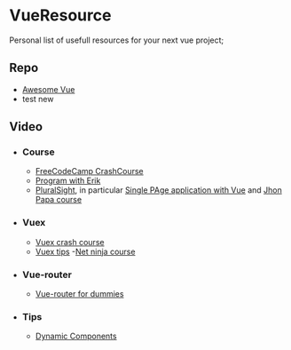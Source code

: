 # VueResource

Personal list of usefull resources for your next vue project;

## Repo


- [Awesome Vue](https://github.com/vuejs/awesome-vue)
- test new


## Video

- ### Course
  - [FreeCodeCamp CrashCourse](https://www.youtube.com/watch?v=4deVCNJq3qc&t=6451s)
  - [Program with Erik](https://www.youtube.com/channel/UCshZ3rdoCLjDYuTR_RBubzw)
  - [PluralSight](https://www.pluralsight.com/), in particular [Single PAge application with Vue](https://app.pluralsight.com/library/courses/vue-js-single-page-applications/table-of-contents) and [Jhon Papa course](https://app.pluralsight.com/library/courses/vue-getting-started/table-of-contents)
  
- ### Vuex
  - [Vuex crash course](https://www.youtube.com/watch?v=5lVQgZzLMHc&t=1896s)
  - [Vuex tips](https://www.youtube.com/watch?v=aiZvqNkKPyY&t=340s)
  -[Net ninja course](https://www.youtube.com/watch?v=BGAu__J4xoc)
  
- ### Vue-router
  - [Vue-router for dummies](https://www.youtube.com/watch?v=-uCUCmrNgeo&t=1036s)
  
- ### Tips  
  - [Dynamic Components](https://www.youtube.com/watch?v=csTfQU_9HmI&t=303s)
